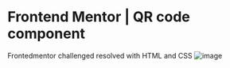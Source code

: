 # Frontend Mentor | QR code component
Frontedmentor challenged resolved with HTML and CSS
![image](https://github.com/user-attachments/assets/0ce6658d-79ea-4f2f-9f7b-216403ef8a66)
